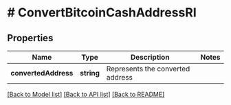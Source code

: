 # # ConvertBitcoinCashAddressRI

## Properties

Name | Type | Description | Notes
------------ | ------------- | ------------- | -------------
**convertedAddress** | **string** | Represents the converted address |

[[Back to Model list]](../../README.md#models) [[Back to API list]](../../README.md#endpoints) [[Back to README]](../../README.md)
